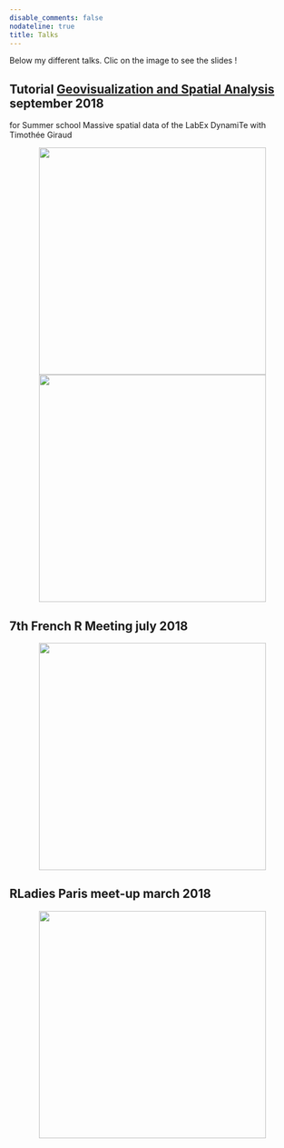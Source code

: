 ```yaml
---
disable_comments: false
nodateline: true
title: Talks
---
```


Below my different talks. Clic on the image to see the slides !

## Tutorial [Geovisualization and Spatial Analysis](https://github.com/antuki/Tutorial_Geovisualisation_MassiveSpatialData) september 2018
for Summer school Massive spatial data of the LabEx DynamiTe with Timothée Giraud 

<center><a href="https://antuki.github.io/Tutorial_Geovisualisation_MassiveSpatialData/lecture/lecture.html"><img src="https://antuki.github.io/img/Presentation_3a.jpg" width="400"></a></center>
<center><a href="https://antuki.github.io/Tutorial_Geovisualisation_MassiveSpatialData/exercises/exercises.html"><img src="https://antuki.github.io/img/Presentation_3b.jpg" width="400"></a></center>

## 7th French R Meeting july 2018

<center><a href="https://antuki.github.io/slides/180706_RencontresR2018_COGugaison/180706_RencontresR2018_COGugaison.html"><img src="https://antuki.github.io/img/Presentation_2.jpg" width="400"></a></center>

## RLadies Paris meet-up march 2018

<center><a href="https://antuki.github.io/slides/180306_RLadies_COGugaison_carto/180306_RLadies_COGugaison_carto.html"><img src="https://antuki.github.io/img/Presentation_1.jpg" width="400"></a></center>
